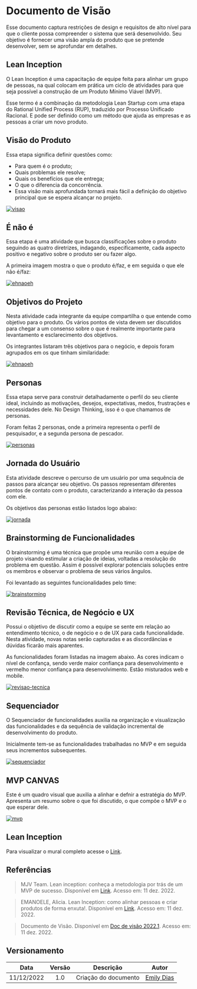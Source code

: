 # Documento de Visão

Esse documento captura restrições de design e requisitos de alto nível para que o cliente possa compreender o sistema que será desenvolvido. Seu objetivo é fornecer uma visão ampla do produto que se pretende desenvolver, sem se aprofundar em detalhes.

## Lean Inception

O Lean Inception é uma capacitação de equipe feita para alinhar um grupo de pessoas, na qual colocam em prática um ciclo de atividades para que seja possível a construção de um Produto Mínimo Viável (MVP).

Esse termo é a combinação da metodologia Lean Startup com uma etapa do Rational Unified Process (RUP), traduzido por Processo Unificado Racional. E pode ser definido como um método que ajuda as empresas e as pessoas a criar um novo produto.

## Visão do Produto

Essa etapa significa definir questões como:

- Para quem é o produto;
- Quais problemas ele resolve;
- Quais os benefícios que ele entrega;
- O que o diferencia da concorrência.
- Essa visão mais aprofundada tornará mais fácil a definição do objetivo principal que se espera alcançar no projeto.

[![visao][2]][1]

[1]: ../assets/produto/lean-inception/visao-do-produto.png "Clique para ampliar"
[2]: ../assets/produto/lean-inception/visao-do-produto.png

## É não é

Essa etapa é uma atividade que busca classificações sobre o produto seguindo as quatro diretrizes, indagando, especificamente, cada aspecto positivo e negativo sobre o produto ser ou fazer algo.

A primeira imagem mostra o que o produto é/faz, e em seguida o que ele não é/faz:

[![ehnaoeh][4]][3]

[3]: ../assets/produto/lean-inception/eh-nao-eh.png "Clique para ampliar"
[4]: ../assets/produto/lean-inception/eh-nao-eh.png

## Objetivos do Projeto

Nesta atividade cada integrante da equipe compartilha o que entende como objetivo para o produto. Os vários pontos de vista devem ser discutidos para chegar a um consenso sobre o que é realmente importante para levantamento e esclarecimento dos objetivos.

Os integrantes listaram três objetivos para o negócio, e depois foram agrupados em os que tinham similaridade:

[![ehnaoeh][6]][5]

[5]: ../assets/produto/lean-inception/objetivos.png "Clique para ampliar"
[6]: ../assets/produto/lean-inception/objetivos.png

## Personas

Essa etapa serve para construir detalhadamente o perfil do seu cliente ideal, incluindo as motivações, desejos, expectativas, medos, frustrações e necessidades dele. No Design Thinking, isso é o que chamamos de personas.

Foram feitas 2 personas, onde a primeira representa o perfil de pesquisador, e a segunda persona de pescador.

[![personas][8]][7]

[7]: ../assets/produto/lean-inception/personas.png "Clique para ampliar"
[8]: ../assets/produto/lean-inception/personas.png

## Jornada do Usuário

Esta atividade descreve o percurso de um usuário por uma sequência de passos para alcançar seu objetivo. Os passos representam diferentes pontos de contato com o produto, caracterizando a interação da pessoa com ele.

Os objetivos das personas estão listados logo abaixo:

[![jornada][10]][9]

[9]: ../assets/produto/lean-inception/jornada.png "Clique para ampliar"
[10]: ../assets/produto/lean-inception/jornada.png

## Brainstorming de Funcionalidades

O brainstorming é uma técnica que propõe uma reunião com a equipe de projeto visando estimular a criação de ideias, voltadas a resolução do problema em questão. Assim é possível explorar potenciais soluções entre os membros e observar o problema de seus vários ângulos.

Foi levantado as seguintes funcionalidades pelo time:

[![brainstorming][12]][11]

[11]: ../assets/produto/lean-inception/brainstorming.png "Clique para ampliar"
[12]: ../assets/produto/lean-inception/brainstorming.png

## Revisão Técnica, de Negócio e UX

Possui o objetivo de discutir como a equipe se sente em relação ao entendimento técnico, o de negócio e o de UX para cada funcionalidade. Nesta atividade, novas notas serão capturadas e as discordâncias e dúvidas ficarão mais aparentes.

As funcionalidades foram listadas na imagem abaixo. As cores indicam o nível de confança, sendo verde maior confiança para desenvolvimento e vermelho menor confiança para desenvolvimento. Estão misturados web e mobile.

[![revisao-tecnica][14]][13]

[13]: ../assets/produto/lean-inception/revisao-tecnica.png "Clique para ampliar"
[14]: ../assets/produto/lean-inception/revisao-tecnica.png

## Sequenciador

O Sequenciador de funcionalidades auxilia na organização e visualização das funcionalidades e da sequência de validação incremental de desenvolvimento do produto.

Inicialmente tem-se as funcionalidades trabalhadas no MVP e em seguida seus incrementos subsequentes.

[![sequenciador][16]][15]

[15]: ../assets/produto/lean-inception/sequenciador.png "Clique para ampliar"
[16]: ../assets/produto/lean-inception/sequenciador.png

## MVP CANVAS

Este é um quadro visual que auxilia a alinhar e defnir a estratégia do MVP. Apresenta um resumo sobre o que foi discutido, o que compõe o MVP e o que esperar dele.

[![mvp][18]][17]

[17]: ../assets/produto/lean-inception/mvp.png "Clique para ampliar"
[18]: ../assets/produto/lean-inception/mvp.png

## Lean Inception

Para visualizar o mural completo acesse o [Link](https://app.mural.co/t/unbfgaepsmds202111846/m/unbfgaepsmds202111846/1667845146212/6bfcab2a789eb34cd40fc21cf15e55833ccc264c?invited=true&sender=ubaea5ce88b52add004e90794).

## Referências

> MJV Team. Lean inception: conheça a metodologia por trás de um MVP de sucesso. Disponível em [Link](https://www.mjvinnovation.com/pt-br/blog/lean-inception/). Acesso em: 11 dez. 2022.

> EMANOELE, Alicia. Lean Inception: como alinhar pessoas e criar produtos de forma enxuta!. Disponível em [Link](https://www.voitto.com.br/blog/artigo/lean-inception). Acesso em: 11 dez. 2022.

> Documento de Visão. Disponível em [Doc de visão 2022.1](https://fga-eps-mds.github.io/2022-1-EuPescador-Doc/docs/produto/doc-visao/). Acesso em: 11 dez. 2022.

## Versionamento

|    Data    | Versão |      Descrição       |                   Autor                   |
| :--------: | :----: | :------------------: | :---------------------------------------: |
| 11/12/2022 |  1.0   | Criação do documento | [Emily Dias](https://github.com/emysdias) |
